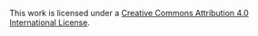 This work is licensed under a [Creative Commons Attribution 4.0 International License](https://creativecommons.org/licenses/by/4.0/).
